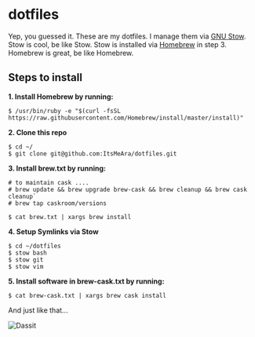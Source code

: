 # dotfiles
Yep, you guessed it. These are my dotfiles. I manage them via [GNU Stow](https://www.gnu.org/software/stow/). Stow is cool, be like Stow. Stow is installed via [Homebrew](http://brew.sh/) in step 3. Homebrew is great, be like Homebrew.



## Steps to install

**1. Install Homebrew by running:**  
```
$ /usr/bin/ruby -e "$(curl -fsSL https://raw.githubusercontent.com/Homebrew/install/master/install)"
```


**2. Clone this repo**  
```
$ cd ~/
$ git clone git@github.com:ItsMeAra/dotfiles.git
```


**3. Install brew.txt by running:**  
```
# to maintain cask ....
# brew update && brew upgrade brew-cask && brew cleanup && brew cask cleanup`
# brew tap caskroom/versions

$ cat brew.txt | xargs brew install
```


**4. Setup Symlinks via Stow**  
```
$ cd ~/dotfiles
$ stow bash
$ stow git
$ stow vim
```


**5. Install software in brew-cask.txt by running:**  
```
$ cat brew-cask.txt | xargs brew cask install
```


And just like that...  

![Dassit](http://i.giphy.com/VHngktboAlxHW.gif)

